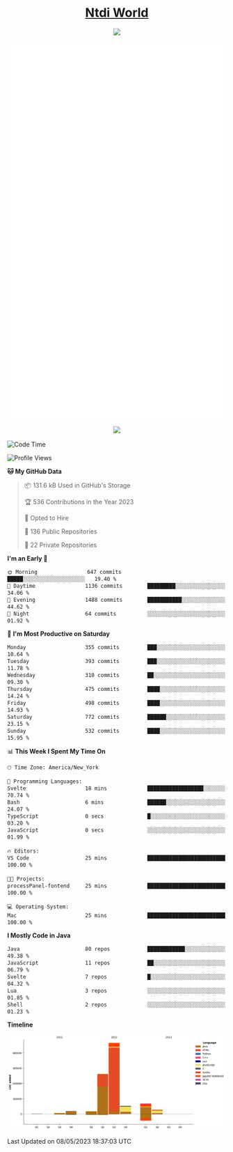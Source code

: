 <h1 align="center"><a href="https://www.ntdi.world">Ntdi World</a></h1>
<p align="center">
  <a href="https://github.com/n-tdi"><img src="https://readme-typing-svg.herokuapp.com?lines=FullStack+Developer;Web+Developer;Open-Source+Enthusiast;Java+Developer;Spigot-API%20Developer;&center=true&width=500&height=50"></a>
</p>

<div align="center">
  <img src="/github-metrics.svg"></img>
  
  <img src="https://komarev.com/ghpvc/?username=n-tdi&color=green"></img>
</div>

<!-- May use later.. idk -->
<!-- <a href="http://www.github.com/n-tdi"><img src="https://github-readme-stats.vercel.app/api?username=n-tdi&show_icons=true&hide=&count_private=true&title_color=0891b2&text_color=ffffff&icon_color=0891b2&bg_color=1c1917&hide_border=true&show_icons=true" alt="n-tdi's GitHub stats" /></a> -->

<!--START_SECTION:waka-->
![Code Time](http://img.shields.io/badge/Code%20Time-246%20hrs%2044%20mins-blue)

![Profile Views](http://img.shields.io/badge/Profile%20Views-3-blue)

**🐱 My GitHub Data** 

> 📦 131.6 kB Used in GitHub's Storage 
 > 
> 🏆 536 Contributions in the Year 2023
 > 
> 💼 Opted to Hire
 > 
> 📜 136 Public Repositories 
 > 
> 🔑 22 Private Repositories 
 > 
**I'm an Early 🐤** 

```text
🌞 Morning                647 commits         █████░░░░░░░░░░░░░░░░░░░░   19.40 % 
🌆 Daytime                1136 commits        █████████░░░░░░░░░░░░░░░░   34.06 % 
🌃 Evening                1488 commits        ███████████░░░░░░░░░░░░░░   44.62 % 
🌙 Night                  64 commits          ░░░░░░░░░░░░░░░░░░░░░░░░░   01.92 % 
```
📅 **I'm Most Productive on Saturday** 

```text
Monday                   355 commits         ███░░░░░░░░░░░░░░░░░░░░░░   10.64 % 
Tuesday                  393 commits         ███░░░░░░░░░░░░░░░░░░░░░░   11.78 % 
Wednesday                310 commits         ██░░░░░░░░░░░░░░░░░░░░░░░   09.30 % 
Thursday                 475 commits         ████░░░░░░░░░░░░░░░░░░░░░   14.24 % 
Friday                   498 commits         ████░░░░░░░░░░░░░░░░░░░░░   14.93 % 
Saturday                 772 commits         ██████░░░░░░░░░░░░░░░░░░░   23.15 % 
Sunday                   532 commits         ████░░░░░░░░░░░░░░░░░░░░░   15.95 % 
```


📊 **This Week I Spent My Time On** 

```text
🕑︎ Time Zone: America/New_York

💬 Programming Languages: 
Svelte                   18 mins             ██████████████████░░░░░░░   70.74 % 
Bash                     6 mins              ██████░░░░░░░░░░░░░░░░░░░   24.07 % 
TypeScript               0 secs              █░░░░░░░░░░░░░░░░░░░░░░░░   03.20 % 
JavaScript               0 secs              ░░░░░░░░░░░░░░░░░░░░░░░░░   01.99 % 

🔥 Editors: 
VS Code                  25 mins             █████████████████████████   100.00 % 

🐱‍💻 Projects: 
processPanel-fontend     25 mins             █████████████████████████   100.00 % 

💻 Operating System: 
Mac                      25 mins             █████████████████████████   100.00 % 
```

**I Mostly Code in Java** 

```text
Java                     80 repos            ████████████░░░░░░░░░░░░░   49.38 % 
JavaScript               11 repos            ██░░░░░░░░░░░░░░░░░░░░░░░   06.79 % 
Svelte                   7 repos             █░░░░░░░░░░░░░░░░░░░░░░░░   04.32 % 
Lua                      3 repos             ░░░░░░░░░░░░░░░░░░░░░░░░░   01.85 % 
Shell                    2 repos             ░░░░░░░░░░░░░░░░░░░░░░░░░   01.23 % 
```



**Timeline**

![Lines of Code chart](https://raw.githubusercontent.com/n-tdi/n-tdi/main/assets/bar_graph.png)


 Last Updated on 08/05/2023 18:37:03 UTC
<!--END_SECTION:waka-->
